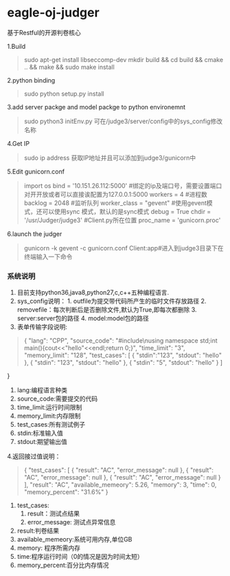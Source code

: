 # eagle-oj-judger
基于Restful的开源判卷核心

1.Build
>sudo apt-get install libseccomp-dev
mkdir build && cd build && cmake .. && make && sudo make install

2.python binding
>sudo python setup.py install

3.add server packge and model packge to python environemnt
> sudo python3 initEnv.py 
可在/judge3/server/config中的sys_config修改名称

4.Get IP
> sudo ip address
> 获取IP地址并且可以添加到judge3/gunicorn中

5.Edit gunicorn.conf

>import os
bind = '10.151.26.112:5000'   #绑定的ip及端口号，需要设置端口对开开放或者可以直接诶配置为127.0.0.1:5000
workers = 4     #进程数
backlog = 2048      #监听队列
worker_class = "gevent"     #使用gevent模式，还可以使用sync 模式，默认的是sync模式
debug = True
chdir = '/usr/Judger/judge3' #Client.py所在位置
proc_name = 'gunicorn.proc'

6.launch the judger
> gunicorn -k gevent -c gunicorn.conf Client:app#进入到judge3目录下在终端输入一下命令


### 系统说明
1. 目前支持python36,java8,python27,c,c++五种编程语言.
2. sys_config说明：
		1.  outfile为提交带代码所产生的临时文件存放路径
		2.  removefile：每次判断后是否删除文件,默认为True,即每次都删除
		3.  server:server包的路径
		4.  model:model包的路径
3.  表单传输字段说明:
>  {
    "lang": "CPP",
    "source_code": "#include<iostream>\nusing namespace std;int main(){cout<<\"hello\"<<endl;return 0;}",
    "time_limit": "3",
    "memory_limit": "128",
    "test_cases": [
      {
        "stdin":"123",
        "stdout": "hello"
      },
      {
        "stdin": "123",
        "stdout": "hello"
      },
      {
        "stdin": "5",
        "stdout": "hello"
      }
    ]

  }
  
  1. lang:编程语言种类
  2. source_code:需要提交的代码
  3. time_limit:运行时间限制
  4. memory_limit:内存限制
  5. test_cases:所有测试例子
  6. stdin:标准输入值
  7. stdout:期望输出值

4.返回接过值说明：
> {
    "test_cases": [
        {
            "result": "AC",
            "error_message": null
        },
        {
            "result": "AC",
            "error_message": null
        },
        {
            "result": "AC",
            "error_message": null
        }
    ],
    "result": "AC",
    "available_memeory": 5.26,
    "memory": 3,
    "time": 0,
    "memory_percent": "31.6%"
}

1. test_cases:
	1. result：测试点结果
	2. error_message: 测试点异常信息
2. result:判卷结果
3. available_memeory:系统可用内存,单位GB
4. memory: 程序所需内存
5. time:程序运行时间（0的情况是因为时间太短）
6. memory_percent:百分比内存情况
